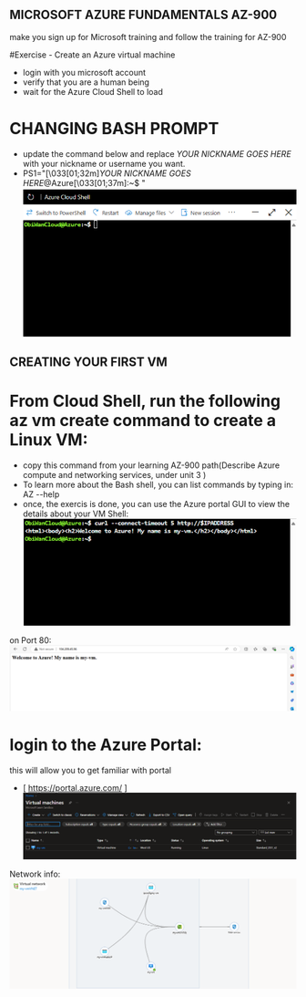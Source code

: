 ## MICROSOFT AZURE FUNDAMENTALS AZ-900
make you sign up for Microsoft training and follow the training for AZ-900

#Exercise - Create an Azure virtual machine
- login with you microsoft account
- verify that you are a human being
- wait for the Azure Cloud Shell to load
# CHANGING BASH PROMPT
- update the command below and replace *YOUR NICKNAME GOES HERE* with your nickname or username you want.
- PS1="\[\033[01;32m\]*YOUR NICKNAME GOES HERE*@Azure\[\033[01;37m\]:~$ "
![alt text](Azure_bash.png)
## CREATING YOUR FIRST VM

# From Cloud Shell, run the following az vm create command to create a Linux VM:
- copy this command from your learning AZ-900 path(Describe Azure compute and networking services, under unit 3 )
- To learn more about the Bash shell, you can list commands by typing in: AZ --help
- once, the exercis is done, you can use the Azure portal GUI to view the details about your VM 
Shell:
![alt text](shell_view.png)

on Port 80:
![alt text](vm_por80.png)

# login to the Azure Portal:
this will allow you to get familiar with portal
 - [ https://portal.azure.com/ ]
![alt text](Azure_vm.png)

Network info:
![alt text](network.png)



